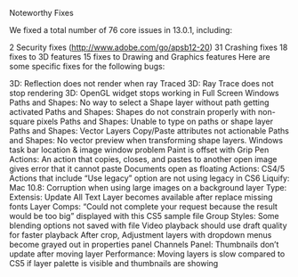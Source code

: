 Noteworthy Fixes

We fixed a total number of 76 core issues in 13.0.1, including:

2 Security fixes  (http://www.adobe.com/go/apsb12-20)
31 Crashing fixes
18 fixes to 3D features
15 fixes to Drawing and Graphics features
Here are some specific fixes for the following bugs:

3D: Reflection does not render when ray Traced
3D: Ray Trace does not stop rendering
3D: OpenGL widget stops working in Full Screen Windows
Paths and Shapes: No way to select a Shape layer without path getting activated
Paths and Shapes: Shapes do not constrain properly with non-square pixels
Paths and Shapes: Unable to type on paths or shape layer
Paths and Shapes: Vector Layers Copy/Paste attributes not actionable
Paths and Shapes: No vector preview when transforming shape layers.
Windows task bar location & image window problem
Paint is offset with Grip Pen
Actions: An action that copies, closes, and pastes to another open image gives error that it cannot paste Documents open as floating
Actions: CS4/5 Actions that include “Use legacy” option are not using legacy in CS6
Liquify: Mac 10.8: Corruption when using large images on a background layer
Type: Extensis: Update All Text Layer becomes available after replace missing fonts
Layer Comps: “Could not complete your request because the result would be too big” displayed with this CS5 sample file
Group Styles: Some blending options not saved with file
Video playback should use draft quality for faster playback
After crop, Adjustment layers with dropdown menus become grayed out in properties panel
Channels Panel: Thumbnails don’t update after moving layer
Performance: Moving layers is slow compared to CS5 if layer palette is visible and thumbnails are showing
